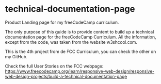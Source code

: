 # technical-documentation-page
Product Landing page for my freeCodeCamp curriculum.

The only purpose of this guide is to provide content to build up a technical documentation page for the freeCodeCamp Curriculum.
All the information, except from the code, was taken from the website w3shcool.com. 

This is the 4th project from de FCC Curriculum, you can check the other on my GitHub.

Check the full User Stories on the FCC webpage:
https://www.freecodecamp.org/learn/responsive-web-design/responsive-web-design-projects/build-a-technical-documentation-page
